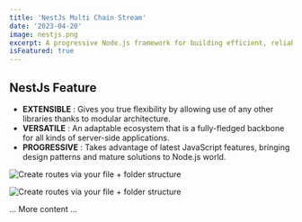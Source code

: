 ```yaml
---
title: 'NestJs Multi Chain Stream'
date: '2023-04-20'
image: nestjs.png
excerpt: A progressive Node.js framework for building efficient, reliable and scalable server-side applications.
isFeatured: true
---
```


## NestJs Feature

- **EXTENSIBLE** : Gives you true flexibility by allowing use of any other libraries thanks to modular architecture.
- **VERSATILE** : An adaptable ecosystem that is a fully-fledged backbone for all kinds of server-side applications.
- **PROGRESSIVE** : Takes advantage of latest JavaScript features, bringing design patterns and mature solutions to Node.js world.


![Create routes via your file + folder structure](streams_api.png)


![Create routes via your file + folder structure](streams_component_chart.png)

... More content ...
